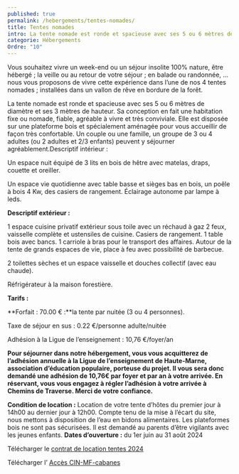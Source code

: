 ```yaml
---
published: true
permalink: /hebergements/tentes-nomades/
title: Tentes nomades
intro: La tente nomade est ronde et spacieuse avec ses 5 ou 6 mètres de diamètre et ses 3 mètres de hauteur. Sa conception en fait une habitation fixe ou nomade, fiable, agréable à vivre et très conviviale.
categorie: Hébergements
Ordre: "10"
---
```

Vous souhaitez vivre un week-end ou un séjour insolite 100% nature, être hébergé ; la veille ou au retour de votre séjour ; en balade ou randonnée, … nous vous proposons de vivre cette expérience dans l’une de nos 4 tentes nomades ; installées dans un vallon de rêve en bordure de la forêt.

La tente nomade est ronde et spacieuse avec ses 5 ou 6 mètres de diamètre et ses 3 mètres de hauteur. Sa conception en fait une habitation fixe ou nomade, fiable, agréable à vivre et très conviviale. 
Elle est disposée sur une plateforme bois et spécialement aménagée pour vous accueillir de façon très confortable. Un couple ou une famille, un groupe de 3 ou 4 adultes (ou 2 adultes et 2/3 enfants) peuvent y 
séjourner agréablement.Descriptif intérieur :

Un espace nuit équipé de 3 lits en bois de hêtre avec matelas, draps, couette et oreiller.

Un espace vie quotidienne avec table basse et sièges bas en bois, un poêle à bois 4 Kw, des casiers de rangement. Éclairage autonome par lampe à leds.

**Descriptif extérieur :**

1 espace cuisine privatif extérieur sous toile avec un réchaud à gaz 2 feux, vaisselle complète et ustensiles de cuisine. Casiers de rangement.
 1 table bois avec bancs. 1 carriole à bras pour le transport des affaires. Autour de la tente de grands espaces de vie, place à feu avec possibilité de barbecue.

2 toilettes sèches et un espace vaisselle et douches collectif (avec eau chaude).

Réfrigérateur à la maison forestière.


**Tarifs :**

**Forfait : 70.00 € :**la tente par nuitée (3 ou 4 personnes).

Taxe de séjour en sus : 0.22 €/personne adulte/nuitée

Adhésion à la Ligue de l’enseignement : 10,76 €/foyer/an

**Pour séjourner dans notre hébergement, vous vous acquitterez de l’adhésion annuelle à la Ligue de l’enseignement de Haute-Marne, association d’éducation populaire, porteuse du projet. Il vous sera donc demandé une adhésion de 10,76€ par foyer et par an à votre arrivée.
En réservant, vous vous engagez à régler l’adhésion à votre arrivée à Chemins de Traverse. Merci de votre confiance.**

**Condition de location :**
Location de votre tente d’hôtes du premier jour à 14h00 au dernier jour à 12h00.
Compte tenu de la mise à l’écart du site, nous mettons à disposition de l’eau en bidons alimentaires.
Les plateformes bois ne sont pas sécurisées. Il est demandé au parents d’être vigilants avec les jeunes enfants.
**Dates d’ouverture :** du 1er juin au 31 août 2024

Télécharger le [contrat de location tentes 2024](https://chemindetraverse52.org/wp-content/uploads/2023/12/contrat-de-location-tentes-2024.pdf)

Télécharger l’ [Accès CIN-MF-cabanes](https://chemindetraverse52.org/notre-hebergement-en-tentes-dhotes-2/acces-cin-mf-cabanes/)
